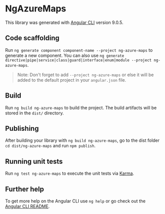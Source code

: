 # NgAzureMaps

This library was generated with [Angular CLI](https://github.com/angular/angular-cli) version 9.0.5.

## Code scaffolding

Run `ng generate component component-name --project ng-azure-maps` to generate a new component. You can also use `ng generate directive|pipe|service|class|guard|interface|enum|module --project ng-azure-maps`.
> Note: Don't forget to add `--project ng-azure-maps` or else it will be added to the default project in your `angular.json` file. 

## Build

Run `ng build ng-azure-maps` to build the project. The build artifacts will be stored in the `dist/` directory.

## Publishing

After building your library with `ng build ng-azure-maps`, go to the dist folder `cd dist/ng-azure-maps` and run `npm publish`.

## Running unit tests

Run `ng test ng-azure-maps` to execute the unit tests via [Karma](https://karma-runner.github.io).

## Further help

To get more help on the Angular CLI use `ng help` or go check out the [Angular CLI README](https://github.com/angular/angular-cli/blob/master/README.md).

